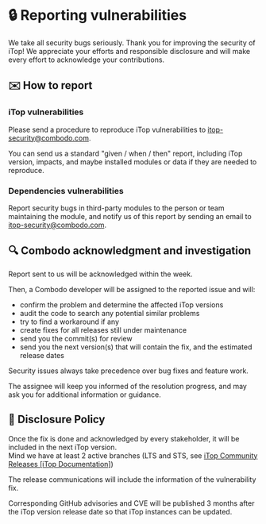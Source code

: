 # 🔒 Reporting vulnerabilities

We take all security bugs seriously. Thank you for improving the security of iTop! We appreciate your efforts and
responsible disclosure and will make every effort to acknowledge your contributions.


## ✉️ How to report

### iTop vulnerabilities
Please send a procedure to reproduce iTop vulnerabilities to [itop-security@combodo.com](mailto:itop-security@combodo.com).

You can send us a standard "given / when / then" report, including iTop version, impacts, and maybe installed modules or data if they are 
needed to reproduce.

### Dependencies vulnerabilities
Report security bugs in third-party modules to the person or team maintaining the module, and notify us of this report by sending an email 
to [itop-security@combodo.com](mailto:itop-security@combodo.com).



## 🔍 Combodo acknowledgment and investigation
Report sent to us will be acknowledged within the week.

Then, a Combodo developer will be assigned to the reported issue and will:

* confirm the problem and determine the affected iTop versions
* audit the code to search any potential similar problems
* try to find a workaround if any
* create fixes for all releases still under maintenance
* send you the commit(s) for review
* send you the next version(s) that will contain the fix, and the estimated release dates

Security issues always take precedence over bug fixes and feature work.

The assignee will keep you informed of the resolution progress, and may ask you for additional information or guidance.


## 📆 Disclosure Policy
Once the fix is done and acknowledged by every stakeholder, it will be included in the next iTop version.  
Mind we have at least 2 active branches (LTS and STS, see [iTop Community Releases [iTop Documentation]](https://www.JSOFT_SOLUTION_.io/wiki/page?id=latest:release:start)) 

The release communications will include the information of the vulnerability fix.

Corresponding GitHub advisories and CVE will be published 3 months after the iTop version release date so that iTop instances can be updated.  
